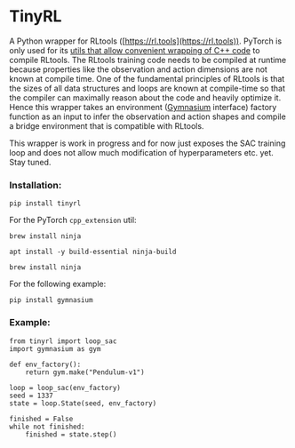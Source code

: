 # TinyRL
A Python wrapper for RLtools ([https://rl.tools](https://rl.tools)). PyTorch is only used for its [utils that allow convenient wrapping of C++ code](https://pytorch.org/docs/stable/cpp_extension.html) to compile RLtools. The RLtools training code needs to be compiled at runtime because properties like the observation and action dimensions are not known at compile time. One of the fundamental principles of RLtools is that the sizes of all data structures and loops are known at compile-time so that the compiler can maximally reason about the code and heavily optimize it. Hence this wrapper takes an environment ([Gymnasium](https://github.com/Farama-Foundation/Gymnasium) interface) factory function as an input to infer the observation and action shapes and compile a bridge environment that is compatible with RLtools. 

This wrapper is work in progress and for now just exposes the SAC training loop and does not allow much modification of hyperparameters etc. yet. Stay tuned.

### Installation:
```
pip install tinyrl
```
For the PyTorch `cpp_extension` util:
```
brew install ninja
```
```
apt install -y build-essential ninja-build
```

```
brew install ninja
```

For the following example:
```
pip install gymnasium
```



### Example:
```
from tinyrl import loop_sac
import gymnasium as gym

def env_factory():
    return gym.make("Pendulum-v1")

loop = loop_sac(env_factory)
seed = 1337
state = loop.State(seed, env_factory)

finished = False
while not finished:
    finished = state.step()
```

